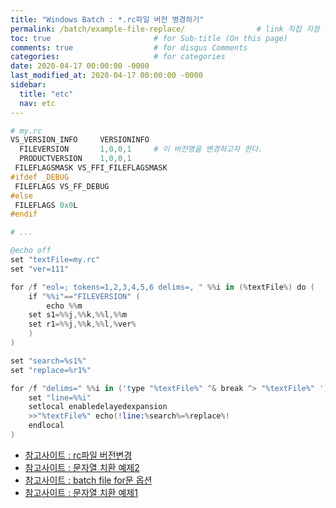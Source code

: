 ```yaml
---
title: "Windows Batch : *.rc파일 버전 병경하기"
permalink: /batch/example-file-replace/                # link 직접 지정
toc: true                       # for Sub-title (On this page)
comments: true                  # for disqus Comments
categories:                     # for categories
date: 2020-04-17 00:00:00 -0000
last_modified_at: 2020-04-17 00:00:00 -0000
sidebar:
  title: "etc"
  nav: etc
---
```


```s
# my.rc
VS_VERSION_INFO     VERSIONINFO
  FILEVERSION       1,0,0,1     # 이 버전명을 변경하고자 한다.
  PRODUCTVERSION    1,0,0,1
 FILEFLAGSMASK VS_FFI_FILEFLAGSMASK
#ifdef _DEBUG
 FILEFLAGS VS_FF_DEBUG
#else
 FILEFLAGS 0x0L
#endif

# ...
```

```s
@echo off 
set "textFile=my.rc"
set "ver=111"

for /f "eol=; tokens=1,2,3,4,5,6 delims=, " %%i in (%textFile%) do (
    if "%%i"=="FILEVERSION" (
        echo %%m
    set s1=%%j,%%k,%%l,%%m
    set r1=%%j,%%k,%%l,%ver%
    )
)

set "search=%s1%"
set "replace=%r1%"

for /f "delims=" %%i in ('type "%textFile%" ^& break ^> "%textFile%" ') do (
    set "line=%%i"
    setlocal enabledelayedexpansion
    >>"%textFile%" echo(!line:%search%=%replace%!
    endlocal
)
```

* [참고사이트 : rc파일 버전변경](https://stackoverflow.com/questions/26008974/increment-the-version-in-rc-file-using-batch-script)
* [참고사이트 : 문자열 치환 예제2](https://stackoverflow.com/questions/23075953/batch-script-to-find-and-replace-a-string-in-text-file-without-creating-an-extra/23076141)
* [참고사이트 : batch file for문 옵션](https://www.snoopybox.co.kr/1366)
* [참고사이트 : 문자열 치환 예제1](http://blog.naver.com/PostView.nhn?blogId=xenecs&logNo=220941200392&beginTime=0&jumpingVid=&from=search&redirect=Log&widgetTypeCall=true)

